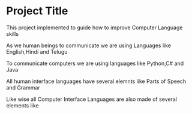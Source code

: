 Project Title
======================
This project implemented to guide how to improve Computer Language skills

As we human beings to communicate we are using Languages like English,Hindi and Telugu

To communicate computers we are using languages like Python,C# and Java

All human interface languages have several elemnts like Parts of Speech and Grammar

Like wise all Computer Interface Languages are also made of several elements like
